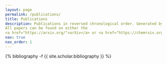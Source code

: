 ```yaml
---
layout: page
permalink: /publications/
title: Publications
description: Publications in reversed chronological order. Generated by jekyll-scholar.
All papers can be found on either the 
<a href="https://arxiv.org/">arXiv</a> or <a href="https://chemrxiv.org/engage/chemrxiv/public-dashboard">ChemRxiv</a>
nav: true
nav_order: 1
---
```

<!-- _pages/publications.md -->
<div class="publications">

{% bibliography -f {{ site.scholar.bibliography }} %}

</div>
